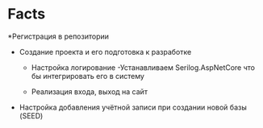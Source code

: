 # Facts

*Регистрация в репозитории

* Создание проекта и его подготовка к разработке
     * Настройка логирование
     -Устанавливаем Serilog.AspNetCore что бы интегрировать его в систему

     * Реализация входа, выход на сайт

* Настройка добавления учётной записи при создании новой базы (SEED)
